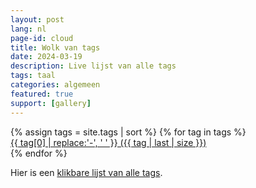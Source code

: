 ```yaml
---
layout: post
lang: nl
page-id: cloud
title: Wolk van tags
date: 2024-03-19
description: Live lijst van alle tags
tags: taal
categories: algemeen
featured: true
support: [gallery]
---
```


<!-- based on https://superdevresources.com/tag-cloud-jekyll/ -->
<div id="cloud">
  {% assign tags = site.tags | sort %}
  {% for tag in tags %}
    <div class="site-tag">
      <a href="../../tag/{{ tag | first | slugify }}/"
              style="font-size: {{ tag | last | size  |  times: 30 | plus: 80  }}%">
      {{ tag[0] | replace:'-', ' ' }} ({{ tag | last | size }})
      </a>
    </div>
  {% endfor %}
</div>

<script>
  // init isotope
  var $grid = $('#cloud');
  $grid.isotope({
    percentPosition: true,
    itemSelector: '.site-tag',
    layoutMode: "masonry",
    gutter: 5
  });
</script>

Hier is een <a href='{{ "/blog/tags.html" | relative_url }}'>klikbare lijst van alle tags</a>.

